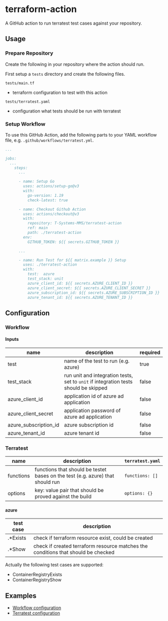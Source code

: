 # terraform-action

A GitHub action to run terratest test cases against your repository.

## Usage

### Prepare Repository

Create the following in your repository where the action should run.

First setup a `tests` directory and create the following files.

`tests/main.tf`

* terraform configuration to test with this action

`tests/terratest.yaml`

* configuration what tests should be run with terratest

### Setup Workflow

To use this GitHub Action, add the following parts to your YAML workflow file, e.g. `.github/workflows/terratest.yml`.

``` yaml
...

jobs:
  ...
    steps:
      ...

      - name: Setup Go
        uses: actions/setup-go@v3
        with:
          go-version: 1.19
          check-latest: true

      - name: Checkout Github Action
        uses: actions/checkout@v3
        with:
          repository: T-Systems-MMS/terratest-action
          ref: main
          path: ./terratest-action
        env:
          GITHUB_TOKEN: ${{ secrets.GITHUB_TOKEN }}

      ...

      - name: Run Test for ${{ matrix.example }} Setup
        uses: ./terratest-action
        with:
          test:  azure
          test_stack: unit
          azure_client_id: ${{ secrets.AZURE_CLIENT_ID }}
          azure_client_secret: ${{ secrets.AZURE_CLIENT_SECRET }}
          azure_subscription_id: ${{ secrets.AZURE_SUBSCRIPTION_ID }}
          azure_tenant_id: ${{ secrets.AZURE_TENANT_ID }}
```

## Configuration

### Workflow

#### Inputs

| name                  | description                                                                          | required |
| --------------------- | ------------------------------------------------------------------------------------ | -------- |
| test                  | name of the test to run (e.g. azure)                                                 | true     |
| test_stack            | run unit and integration tests, set to `unit` if integration tests should be skipped | false    |
| azure_client_id       | application id of azure ad application                                               | false    |
| azure_client_secret   | application password of azure ad application                                         | false    |
| azure_subscription_id | azure subscription id                                                                | false    |
| azure_tenant_id       | azure tenant id                                                                      | false    |

### Terratest

| name      | description                                                                    | `terratest.yaml` |
| ----------| ------------------------------------------------------------------------------ | ---------------- |
| functions | functions that should be testet bases on the test (e.g. azure) that should run | `functions: []`  |
| options   | key: value pair that should be proved against the build                        | `options: {}`    |

#### azure

| test case | description                                                                       |
| ----------| --------------------------------------------------------------------------------- |
| .*Exists  | check if terraform resource exist, could be created                               |
| .*Show    | check if created terraform resource matches the conditions that should be checked |

Actually the following test cases are supported:

* ContainerRegistryExists
* ContainerRegistryShow

## Examples

* [Workflow configuration](examples/workflow.yml)
* [Terratest configuration](examples/terratest.yaml)
